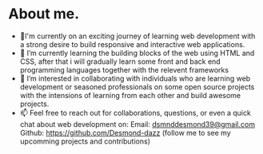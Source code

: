 # About me.

- 🔭I'm currently on an exciting journey of learning web development with a strong desire to build responsive and interactive web applications.
- 🌱 I’m currently learning the building blocks of the web using HTML and CSS, after that i will gradually learn some front and back end programming languages together with the relevent frameworks
- 👯 I’m interested in collaborating with individuals who are learning web development or seasoned professionals on some open source projects with the intensions of learning from each other and build awesome projects.
- 📫 Feel free to reach out for collaborations, questions, or even a quick chat about web development on:
  Email: dsmnddesmond39@gmail.com
  Github: https://github.com/Desmond-dazz (follow me to see my upcomming projects and contributions)


